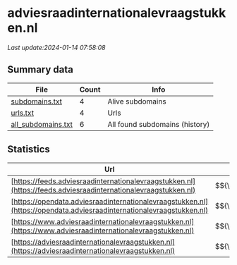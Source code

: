 # adviesraadinternationalevraagstukken.nl
*Last update:2024-01-14 07:58:08*
## Summary data
| File       | Count | Info |
|------------|-------|------|
|[subdomains.txt](/data/adviesraadinternationalevraagstukken/subdomains.txt)|4|Alive subdomains|
|[urls.txt](/data/adviesraadinternationalevraagstukken/urls.txt)|4|Urls|
|[all_subdomains.txt](/data/adviesraadinternationalevraagstukken/all_subdomains.txt)|6|All found subdomains (history)|
## Statistics
| Url | SSL | Server | Cookie | HSTS | CSP | XFO | XXP | RP | Tech |
|------------|-------|------|------|------|------|------|------|------|------|
|[https://feeds.adviesraadinternationalevraagstukken.nl](https://feeds.adviesraadinternationalevraagstukken.nl)| $${\color{green}A+}$$ |nginx| |:white_check_mark: | | |:white_check_mark: |:white_check_mark: |:white_check_mark: |HSTS Nginx|
|[https://opendata.adviesraadinternationalevraagstukken.nl](https://opendata.adviesraadinternationalevraagstukken.nl)| $${\color{green}A+}$$ |nginx| |:white_check_mark: | | |:white_check_mark: |:white_check_mark: |:white_check_mark: |HSTS Nginx|
|[https://www.adviesraadinternationalevraagstukken.nl](https://www.adviesraadinternationalevraagstukken.nl)| $${\color{green}A+}$$ |nginx| |:white_check_mark: | |:warning: |:white_check_mark: |:white_check_mark: |:white_check_mark: |Bloomreach HSTS Ngin...|
|[https://adviesraadinternationalevraagstukken.nl](https://adviesraadinternationalevraagstukken.nl)| $${\color{green}A+}$$ |nginx| |:white_check_mark: | |:warning: |:white_check_mark: |:white_check_mark: |:white_check_mark: |HSTS Nginx|